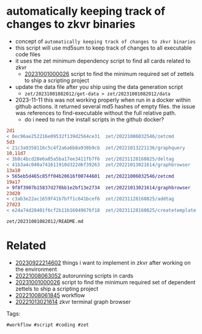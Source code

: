 # automatically keeping track of changes to zkvr binaries

- concept of `automatically keeping track of changes to zkvr binaries`
- this script will use md5sum to keep track of changes to all executable code files
- it uses the zet minimum dependency script to find all cards related to zkvr
  - [20231001000026](/zet/20231001000026/README.md) script to find the minimum required set of zettels to ship a scripting project
- update the data file after you ship using the data generation script
  - `zet/20231001082012/get-data > zet/20231001082012/data`
- 2023-11-11 this was not working properly when run in a docker within github actions. it returned several md5 hashes of empty files. the issue was references to find-executable without the full relative path.
  - do i need to run the install scripts in the github docker?

```diff
2d1
< 0ec96ae252216e09532f139d2564ce31  zet/20221006032546/zetcmd
5d3
< 21c3a9358116c5c4f2a6a6b8a938b9cb  zet/20221013221136/graphquery
10,11d7
< 3b8c4bcd28e6a85a5ba17ee3411fb7f6  zet/20231128160825/deltag
< 41b3a4c040a741611910d322d6f39263  zet/20221013021614/graphbrowser
13a10
> 565eb5d465c85ff04b20616f00744601  zet/20221006032546/zetcmd
19a17
> 9f8f3907b15837d270bb1e2bf13e2734  zet/20221013021614/graphbrowser
23d20
< c3ab3e22ac1659f41b7bff1c641bcef6  zet/20231128160825/addtag
27d23
< e24a74d28401f6cf2b11b16049676f18  zet/20231128160825/createtemplate
```

` zet/20231001082012/README.md `

# Related

- [20230922214602](/zet/20230922214602/README.md) things i want to implement in zkvr after working on the environment
- [20221008063052](/zet/20221008063052/README.md) autorunning scripts in cards
- [20231001000026](/zet/20231001000026/README.md) script to find the minimum required set of dependent zettels to ship a scripting project
- [20221008061845](/zet/20221008061845/README.md) workflow
- [20221013021614](/zet/20221013021614/README.md) zkvr terminal graph browser

Tags:

    #workflow #script #coding #zet
